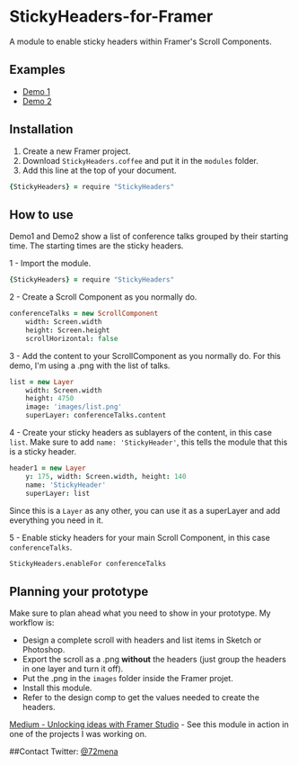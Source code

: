 # StickyHeaders-for-Framer
A module to enable sticky headers within Framer's Scroll Components.


## Examples
- [Demo 1](http://share.framerjs.com/rkgf7ahv74zb/)
- [Demo 2](http://share.framerjs.com/fzvyfeal4l3r/)

## Installation

1. Create a new Framer project.
2. Download `StickyHeaders.coffee` and put it in the `modules` folder.
3. Add this line at the top of your document.
```coffeescript
{StickyHeaders} = require "StickyHeaders"
```

## How to use

Demo1 and Demo2 show a list of conference talks grouped by their starting time. The starting times are the sticky headers.

1 - Import the module.
```coffeescript
{StickyHeaders} = require "StickyHeaders"
```


2 - Create a Scroll Component as you normally do.
```coffeescript
conferenceTalks = new ScrollComponent
	width: Screen.width
	height: Screen.height
	scrollHorizontal: false
```


3 - Add the content to your ScrollComponent as you normally do.
For this demo, I'm using a .png with the list of talks.
```coffeescript
list = new Layer
	width: Screen.width
	height: 4750
	image: 'images/list.png'
	superLayer: conferenceTalks.content
```


4 - Create your sticky headers as sublayers of the content, in this case `list`.
Make sure to add `name: 'StickyHeader'`, this tells the module that this is a sticky header.
```coffeescript
header1 = new Layer
	y: 175, width: Screen.width, height: 140
	name: 'StickyHeader'
	superLayer: list
```
Since this is a `Layer` as any other, you can use it as a superLayer and add everything you need in it.


5 - Enable sticky headers for your main Scroll Component, in this case `conferenceTalks`.
```coffeescript
StickyHeaders.enableFor conferenceTalks
```


## Planning your prototype
Make sure to plan ahead what you need to show in your prototype. My workflow is:
- Design a complete scroll with headers and list items in Sketch or Photoshop.
- Export the scroll as a .png **without** the headers (just group the headers in one layer and turn it off).
- Put the .png in the `images` folder inside the Framer projet.
- Install this module.
- Refer to the design comp to get the values needed to create the headers.

[Medium - Unlocking ideas with Framer Studio](https://medium.com/@72mena/unlocking-ideas-with-framer-studio-790b5e9c249f) - See this module in action in one of the projects I was working on.

##Contact
Twitter: [@72mena](http://twitter.com/72mena)
